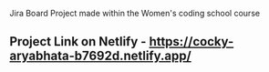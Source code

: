 Jira Board Project made within the Women's coding school course

## Project Link on Netlify - https://cocky-aryabhata-b7692d.netlify.app/
